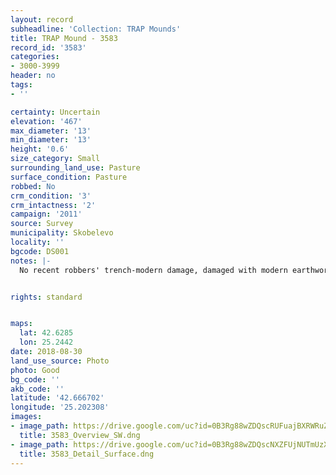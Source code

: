 ```yaml
---
layout: record
subheadline: 'Collection: TRAP Mounds'
title: TRAP Mound - 3583
record_id: '3583'
categories:
- 3000-3999
header: no
tags:
- ''

certainty: Uncertain
elevation: '467'
max_diameter: '13'
min_diameter: '13'
height: '0.6'
size_category: Small
surrounding_land_use: Pasture
surface_condition: Pasture
robbed: No
crm_condition: '3'
crm_intactness: '2'
campaign: '2011'
source: Survey
municipality: Skobelevo
locality: ''
bgcode: DS001
notes: |-
  No recent robbers' trench-modern damage, damaged with modern earthwork extending south, pile of large stones on W-side.


rights: standard


maps:
  lat: 42.6285
  lon: 25.2442
date: 2018-08-30
land_use_source: Photo
photo: Good
bg_code: ''
akb_code: ''
latitude: '42.666702'
longitude: '25.202308'
images:
- image_path: https://drive.google.com/uc?id=0B3Rg88wZDQscRUFuajBXRWRuZFk
  title: 3583_Overview_SW.dng
- image_path: https://drive.google.com/uc?id=0B3Rg88wZDQscNXZFUjNUTmUzXzA
  title: 3583_Detail_Surface.dng
---
```

